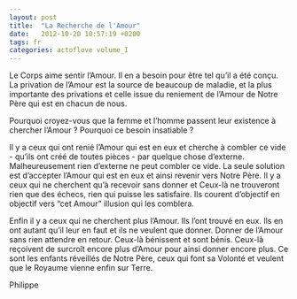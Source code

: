 ```yaml
---
layout: post
title:  "La Recherche de l'Amour"
date:   2012-10-20 10:57:19 +0200
tags: fr
categories: actoflove volume_I
---
```

Le Corps aime sentir l’Amour. Il en a besoin pour être tel qu’il a été conçu. La privation de l’Amour est la source de beaucoup de maladie, et la plus importante des privations et celle issue du reniement de l’Amour de Notre Père qui est en chacun de nous.

Pourquoi croyez-vous que la femme et l’homme passent leur existence à chercher l’Amour ? Pourquoi ce besoin insatiable ?

Il y a ceux qui ont renié l’Amour qui est en eux et cherche à combler ce vide - qu’ils ont créé de toutes pièces - par quelque chose d’externe. Malheureusement rien d’externe ne peut combler ce vide. La seule solution est d’accepter l’Amour qui est en eux et ainsi revenir vers Notre Père. Il y a ceux qui ne cherchent qu’à recevoir sans donner et Ceux-là ne trouveront rien que des échecs, rien qui puisse les satisfaire. Ils courent d’objectif en objectif vers “cet Amour” illusion qui les comblera.

Enfin il y a ceux qui ne cherchent plus l’Amour. Ils l’ont trouvé en eux. Ils en ont autant qu’il leur en faut et ils ne veulent que donner. Donner de l’Amour sans rien attendre en retour. Ceux-là bénissent et sont bénis. Ceux-là reçoivent de surcroît encore plus d’Amour pour ainsi donner encore plus. Ce sont les enfants réveillés de Notre Père, ceux qui font sa Volonté et veulent que le Royaume vienne enfin sur Terre.

Philippe
<!-- 
Ce(tte) œuvre est mise à disposition selon les termes de la Licence Creative Commons Attribution - Pas d’Utilisation Commerciale 4.0 International.
-->